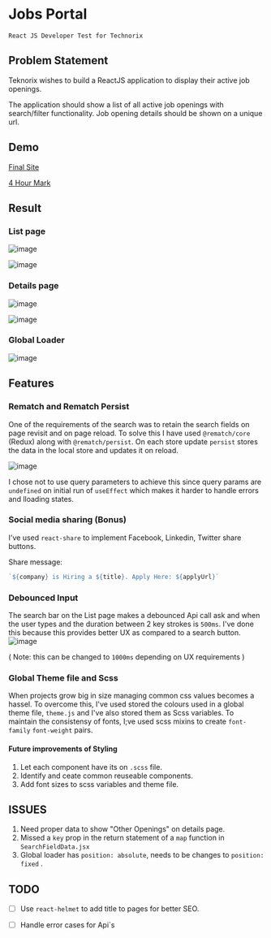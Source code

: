 # Jobs Portal

` React JS Developer Test for Technorix `

## Problem Statement

Teknorix wishes to build a ReactJS application to display their active job openings.

The application should show a list of all active job openings with search/filter functionality. Job opening details should be shown on a unique url.

## Demo
[Final Site](https://capable-bienenstitch-6ed7b6.netlify.app/)


[4 Hour Mark](https://amazing-hummingbird-337a18.netlify.app/)


## Result

### List page

![image](https://user-images.githubusercontent.com/50771217/177085607-ae2da6e6-576f-45f7-816a-c191f1b4a8e8.png)

![image](https://user-images.githubusercontent.com/50771217/177085643-9b342d08-3dd7-4c72-bd73-39dd68b3e79f.png)


### Details page

![image](https://user-images.githubusercontent.com/50771217/177085687-ae4d8962-8a56-406e-9272-959874c2d6e2.png)

![image](https://user-images.githubusercontent.com/50771217/177085725-58ce8927-62dc-4439-a0ba-7c695e865956.png)


### Global Loader

![image](https://user-images.githubusercontent.com/50771217/177085776-3b5b258e-599d-456d-a7b0-59dc8de5155a.png)


## Features



### Rematch and Rematch Persist

One of the requirements of the search was to retain the search fields on page revisit and on page reload. To solve this I have used `@rematch/core` (Redux) along with `@rematch/persist`. On each store update `persist` stores the data in the local store and updates it on reload. 

![image](https://user-images.githubusercontent.com/50771217/177085882-2f265ec0-9cd5-43eb-96e9-8488a7ca555a.png)


I chose not to use query parameters to achieve this since query params are `undefined` on initial run of `useEffect` which makes it harder to handle errors and lloading states.

### Social media sharing (Bonus)

I've used `react-share` to implement Facebook, Linkedin, Twitter share buttons. 

Share message:

```js
`${company} is Hiring a ${title}. Apply Here: ${applyUrl}`
```

### Debounced Input

The search bar on the List page makes a debounced Api call ask and when the user types and the duration between 2 key strokes is `500ms`.  I've done this because this provides better UX as compared to a search button.
![image](https://user-images.githubusercontent.com/50771217/177085911-54eeb7ce-9009-43b1-b865-ceb4dcae9b70.png)

( Note: this can be changed to `1000ms` depending on UX requirements )

### Global Theme file and Scss

When projects grow big in size managing common css values becomes a hassel. To overcome this, I've used stored the colours used in a global theme file, `theme.js`
and I've also stored them as Scss variables. To maintain the consistensy of fonts, I;ve used scss mixins to create `font-family` `font-weight` pairs.

#### Future improvements of Styling

 1. Let each component have its on `.scss` file.
 2. Identify and ceate common reuseable components.
 3. Add font sizes to scss variables and theme file.


## ISSUES

 1. Need proper data to show "Other Openings" on details page.
 2. Missed a `key` prop in the return statement of a `map` function in `SearchFieldData.jsx`
 3. Global loader has `position: absolute`, needs to be changes to `position: fixed` .

## TODO

 - [ ] Use `react-helmet` to add title to pages for better SEO.
 - [ ] Handle error cases for Api`s

    
